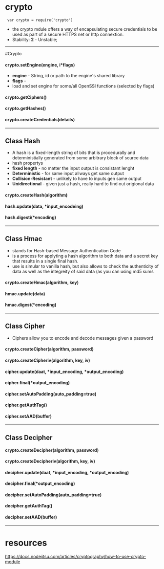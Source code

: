 crypto
======
` var crypto = require('crypto')`
* the crypto mdule offers a way of encapsulating secure credentials to be used as part of a secure HTTPS net or http connextion.
* Stability: **2** - Unstable; 

----
#Crypto
#### crypto.setEngine(engine, i\*flags)
* **engine** - String, id or path to the engine's shared library
* **flags** - 
* load and set engine for some/all OpenSSl functions (selected by flags)

#### crypto.getCiphers()
#### crypto.getHashes()
#### crypto.createCredentials(details)

----
## Class Hash
* A hash is a fixed-length string of bits that is procedurally and deterministially generated from some arbitrary block of source data 
* hash propertys
 * **fixed length** - no matter the input output is consistant lenght
 * **Deterministic** - for same input allways get same output
 * **Collision-Resistant** - unlikely to have to inputs gen same output
 * **Unidirectional** - given just a hash, really hard to find out origional data
#### crypto.createHash(algorithm)
#### hash.update(data, \*input\_encodeing) 
#### hash.digesti(\*encoding)

----
## Class Hmac
* stands for Hash-based Message Authentication Code
* is a process for applyting a hash algorithm to both data and a secret key that results in a single final hash.
* use is simular to vanilla hash, but also allows to check the authenticity of data as well as the integreity of said data (as you can using md5 sums

#### crypto.createHmac(algorithm, key)
#### hmac.update(data)
#### hmac.digest(\*encoding)

----
## Class Cipher
* Ciphers allow you to encode and decode messages given a password
#### crypto.createCipher(algorithm, password)
#### crypto.createCipheriv(algorithm, key, iv)
#### cipher.update(daat, \*input\_encoding, \*output\_encoding)
#### cipher.final(\*output\_encoding)
#### cipher.setAutoPadding(auto\_padding=true)
#### cipher.getAuthTag()
#### cipher.setAAD(buffer)

----
## Class Decipher
#### crypto.createDecipher(algorithm, password)
#### crypto.createDecipheriv(algorithm, key, iv)
#### decipher.update(daat, \*input\_encoding, \*output\_encoding)
#### decipher.final(\*output\_encoding)
#### decipher.setAutoPadding(auto\_padding=true)
#### decipher.getAuthTag()
#### decipher.setAAD(buffer)


----
# resources
https://docs.nodejitsu.com/articles/cryptography/how-to-use-crypto-module


